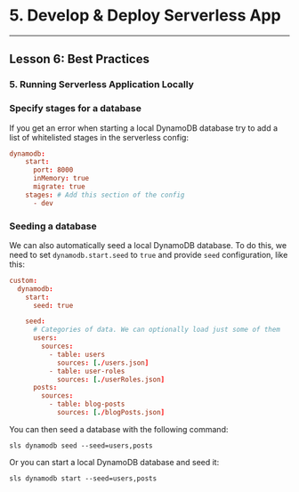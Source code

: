 # 5. Develop & Deploy Serverless App
___

## Lesson 6: Best Practices 

### 5. Running Serverless Application Locally

### Specify stages for a database
If you get an error when starting a local DynamoDB database try to add a list of whitelisted stages in the serverless config:
```conf
dynamodb:
    start:
      port: 8000
      inMemory: true
      migrate: true
    stages: # Add this section of the config
      - dev
```

### Seeding a database
We can also automatically seed a local DynamoDB database. To do this, we need to set `dynamodb.start.seed` to `true` and provide `seed` configuration, like this:

```conf
custom:
  dynamodb:
    start:
      seed: true

    seed:
      # Categories of data. We can optionally load just some of them
      users:
        sources:
          - table: users
            sources: [./users.json]
          - table: user-roles
            sources: [./userRoles.json]
      posts:
        sources:
          - table: blog-posts
            sources: [./blogPosts.json]

```

You can then seed a database with the following command:
```
sls dynamodb seed --seed=users,posts
```
Or you can start a local DynamoDB database and seed it:
```
sls dynamodb start --seed=users,posts
```